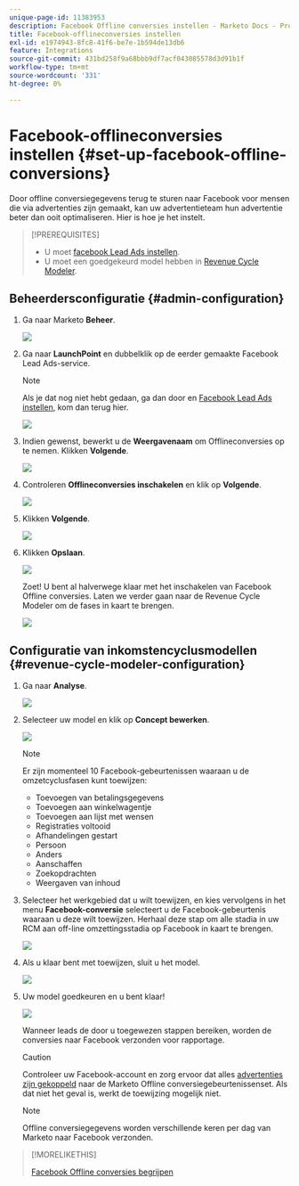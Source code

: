 ```yaml
---
unique-page-id: 11383953
description: Facebook Offline conversies instellen - Marketo Docs - Productdocumentatie
title: Facebook-offlineconversies instellen
exl-id: e1974943-8fc8-41f6-be7e-1b594de13db6
feature: Integrations
source-git-commit: 431bd258f9a68bbb9df7acf043085578d3d91b1f
workflow-type: tm+mt
source-wordcount: '331'
ht-degree: 0%

---
```


# Facebook-offlineconversies instellen {#set-up-facebook-offline-conversions}

Door offline conversiegegevens terug te sturen naar Facebook voor mensen die via advertenties zijn gemaakt, kan uw advertentieteam hun advertentie beter dan ooit optimaliseren. Hier is hoe je het instelt.

>[!PREREQUISITES]
>
>* U moet [facebook Lead Ads instellen](/help/marketo/product-docs/demand-generation/facebook/set-up-facebook-lead-ads.md).
>* U moet een goedgekeurd model hebben in [Revenue Cycle Modeler](/help/marketo/product-docs/reporting/revenue-cycle-analytics/revenue-cycle-models/understanding-revenue-models.md).

## Beheerdersconfiguratie {#admin-configuration}

1. Ga naar Marketo **Beheer**.

   ![](assets/image2016-11-29-13-3a8-3a45.png)

1. Ga naar **LaunchPoint** en dubbelklik op de eerder gemaakte Facebook Lead Ads-service.

   >[!NOTE]
   >
   >Als je dat nog niet hebt gedaan, ga dan door en [Facebook Lead Ads instellen](/help/marketo/product-docs/demand-generation/facebook/set-up-facebook-lead-ads.md), kom dan terug hier.

   ![](assets/image2016-11-29-13-3a10-3a43.png)

1. Indien gewenst, bewerkt u de **Weergavenaam** om Offlineconversies op te nemen. Klikken **Volgende**.

   ![](assets/image2016-11-29-13-3a12-3a19.png)

1. Controleren **Offlineconversies inschakelen** en klik op **Volgende**.

   ![](assets/image2016-11-29-13-3a13-3a32.png)

1. Klikken **Volgende**.

   ![](assets/image2016-11-29-13-3a14-3a17.png)

1. Klikken **Opslaan**.

   ![](assets/image2016-11-29-13-3a14-3a52.png)

   Zoet! U bent al halverwege klaar met het inschakelen van Facebook Offline conversies. Laten we verder gaan naar de Revenue Cycle Modeler om de fases in kaart te brengen.

   ![](assets/image2016-11-29-13-3a16-3a55.png)

## Configuratie van inkomstencyclusmodellen {#revenue-cycle-modeler-configuration}

1. Ga naar **Analyse**.

   ![](assets/image2016-11-29-13-3a29-3a23.png)

1. Selecteer uw model en klik op **Concept bewerken**.

   ![](assets/image2016-11-29-13-3a31-3a6.png)

   >[!NOTE]
   >
   >Er zijn momenteel 10 Facebook-gebeurtenissen waaraan u de omzetcyclusfasen kunt toewijzen:
   >
   >* Toevoegen van betalingsgegevens
   >* Toevoegen aan winkelwagentje
   >* Toevoegen aan lijst met wensen
   >* Registraties voltooid
   >* Afhandelingen gestart
   >* Persoon
   >* Anders
   >* Aanschaffen
   >* Zoekopdrachten
   >* Weergaven van inhoud

1. Selecteer het werkgebied dat u wilt toewijzen, en kies vervolgens in het menu **Facebook-conversie** selecteert u de Facebook-gebeurtenis waaraan u deze wilt toewijzen. Herhaal deze stap om alle stadia in uw RCM aan off-line omzettingsstadia op Facebook in kaart te brengen.

   ![](assets/1-1.png)

1. Als u klaar bent met toewijzen, sluit u het model.

   ![](assets/2.png)

1. Uw model goedkeuren en u bent klaar!

   ![](assets/image2016-11-29-15-3a6-3a30.png)

   Wanneer leads de door u toegewezen stappen bereiken, worden de conversies naar Facebook verzonden voor rapportage.

   >[!CAUTION]
   >
   >Controleer uw Facebook-account en zorg ervoor dat alles [advertenties zijn gekoppeld](https://www.facebook.com/business/url/?href=%2Fbusiness%2Fhelp%2Fwww%2F1776828022605281&amp;cmsid&amp;creative=link&amp;creative_detail=advertiser-help-center&amp;create_type&amp;destination_cms_id&amp;orig_http_referrer) naar de Marketo Offline conversiegebeurtenissenset. Als dat niet het geval is, werkt de toewijzing mogelijk niet.

   >[!NOTE]
   >
   >Offline conversiegegevens worden verschillende keren per dag van Marketo naar Facebook verzonden.

>[!MORELIKETHIS]
>
>[Facebook Offline conversies begrijpen](/help/marketo/product-docs/demand-generation/facebook/understanding-facebook-offline-conversions.md)
